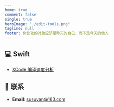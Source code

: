 ```yaml
---
home: true
comment: false
single: true
heroImage: "./edit-tools.png"
tagline: null
footer: 你比较的对象应该是昨天的自己，而不是今天的他人
---
```


## 💻 Swift

- [XCode 编译速度分析](https://susuyan.com/passages/2019-12-2-swift-compile-optimize/)

## 📮 联系

- **Email**: susuyan@163.com
